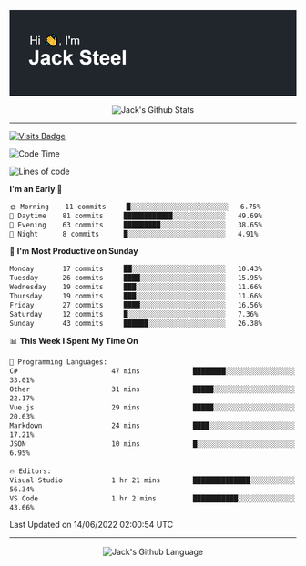 <p align="center">
  <img align="center" src="https://github.com/JackSteel97/JackSteel97/blob/main/header.png?raw=true" alt="Hi, I'm Jack Steel" /> 
 </p>
<p align="center">
 <img align="center" src="https://github-readme-stats.vercel.app/api?username=jacksteel97&show_icons=true&count_private=true&theme=dracula" alt="Jack's Github Stats" /> 
</p>

<hr/>

[![Visits Badge](https://badges.pufler.dev/visits/JackSteel97/JackSteel97?color=blue&label=Profile%20Visits)](https://github.com/JackSteel97)
<!--START_SECTION:waka-->
![Code Time](http://img.shields.io/badge/Code%20Time-0%20secs-blue)

![Lines of code](https://img.shields.io/badge/From%20Hello%20World%20I%27ve%20Written-937%20Thousand%20lines%20of%20code-blue)

**I'm an Early 🐤** 

```text
🌞 Morning    11 commits     █░░░░░░░░░░░░░░░░░░░░░░░░   6.75% 
🌆 Daytime    81 commits     ████████████░░░░░░░░░░░░░   49.69% 
🌃 Evening    63 commits     █████████░░░░░░░░░░░░░░░░   38.65% 
🌙 Night      8 commits      █░░░░░░░░░░░░░░░░░░░░░░░░   4.91%

```
📅 **I'm Most Productive on Sunday** 

```text
Monday       17 commits     ██░░░░░░░░░░░░░░░░░░░░░░░   10.43% 
Tuesday      26 commits     ████░░░░░░░░░░░░░░░░░░░░░   15.95% 
Wednesday    19 commits     ███░░░░░░░░░░░░░░░░░░░░░░   11.66% 
Thursday     19 commits     ███░░░░░░░░░░░░░░░░░░░░░░   11.66% 
Friday       27 commits     ████░░░░░░░░░░░░░░░░░░░░░   16.56% 
Saturday     12 commits     █░░░░░░░░░░░░░░░░░░░░░░░░   7.36% 
Sunday       43 commits     ██████░░░░░░░░░░░░░░░░░░░   26.38%

```


📊 **This Week I Spent My Time On** 

```text
💬 Programming Languages: 
C#                       47 mins             ████████░░░░░░░░░░░░░░░░░   33.01% 
Other                    31 mins             █████░░░░░░░░░░░░░░░░░░░░   22.17% 
Vue.js                   29 mins             █████░░░░░░░░░░░░░░░░░░░░   20.63% 
Markdown                 24 mins             ████░░░░░░░░░░░░░░░░░░░░░   17.21% 
JSON                     10 mins             █░░░░░░░░░░░░░░░░░░░░░░░░   6.95%

🔥 Editors: 
Visual Studio            1 hr 21 mins        ██████████████░░░░░░░░░░░   56.34% 
VS Code                  1 hr 2 mins         ███████████░░░░░░░░░░░░░░   43.66%

```


 Last Updated on 14/06/2022 02:00:54 UTC
<!--END_SECTION:waka-->

<hr/>

<p align="center">
    <img align="center" src="https://github-readme-stats.vercel.app/api/top-langs/?username=jacksteel97&langs_count=10&layout=compact&theme=dracula" alt="Jack's Github Language" /> 
</p>

